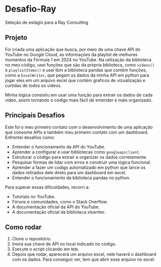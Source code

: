 <h1>Desafio-Ray</h1>
<p>Seleção de estágio para a Ray Consulting</p>

<h2>Projeto</h2>
<p>
    Foi criada uma aplicação que busca, por meio de uma chave API do YouTube no Google Cloud, as informações da playlist de melhores momentos da Fórmula 1 em 2024 no YouTube. 
    Na utilização da biblioteca no meu código, usei funções que são da própria biblioteca, como <code>videos()</code> e <code>playlistItems()</code> e usei tbm a biblioteca pandas que contém funções, como a <code>ExcelWriter</code>, que pegam os dados da minha API em python para jogar eles em um arquivo excel que contém graficos de vizualização e curtidas de todos os videos.
</p>
<p>
    Minha lógica consistiu em usar uma função para extrair os dados de cada vídeo, assim tornando o código mais fácil de entender e mais organizado.
</p>

<h2>Principais Desafios</h2>
<p>
    Este foi o meu primeiro contato com o desenvolvimento de uma aplicação que consome APIs e também meu primeiro contato com um dashboard. Enfrentei desafios como:
</p>
<ul>
    <li>Entender o funcionamento da API do YouTube.</li>
    <li>Aprender a configurar e usar bibliotecas como <code>googleapiclient</code>.</li>
    <li>Estruturar o código para extrair e organizar os dados corretamente.</li>
    <li>Pesquisar formas de lidar com erros e construir uma lógica funcional.</li>
    <li>Aprender a fazer um codigo automatizado em python que lance os dados retirados dele direto para um dashboard em excel.</li>
    <li>Entender o funcionamento da biblioteca pandas no python.</li>
</ul>
<p>Para superar essas dificuldades, recorri a:</p>
<ul>
    <li>Tutoriais no YouTube.</li>
    <li>Fóruns e comunidades, como o Stack Overflow.</li>
    <li>A documentação oficial da API do YouTube.</li>
    <li>A documentação oficial da biblioteca xlswriter.</li>
</ul>

<h2>Como rodar</h2>
<ol>
    <li>Clone o repositório.</li>
    <li>Insira sua chave de API no local indicado no código.</li>
    <li>Execute o script clicando em <code>RUN</code>.</li>
    <li>Depois que rodar, aparecerá um arquivo excel, nele haverá o dashboard com os dados. Para conseguir ver, tem que abrir esse arquivo no excel.</li>
</ol>
